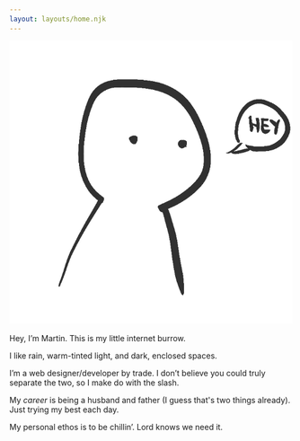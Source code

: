 ```yaml
---
layout: layouts/home.njk
---
```


<img src="/img/me.png" alt="hey" />

<div class="text">

Hey, I’m Martin. This is my little internet burrow.

I like rain, warm-tinted light, and dark, enclosed spaces.

I’m a web designer/developer by trade. I don’t believe you could truly separate the two, so I make do with the slash.

My *career* is being a husband and father (I guess that's two things already). Just trying my best each day.

My personal ethos is to be chillin’. Lord knows we need it.

</div>
